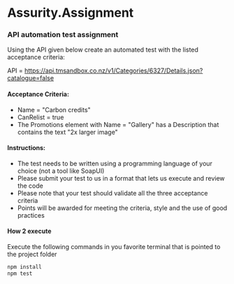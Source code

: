 # Assurity.Assignment

### API automation test assignment

Using the API given below create an automated test with the listed acceptance criteria:

API = https://api.tmsandbox.co.nz/v1/Categories/6327/Details.json?catalogue=false

#### Acceptance Criteria:

- Name = "Carbon credits"
- CanRelist = true
- The Promotions element with Name = "Gallery" has a Description that contains the text "2x larger image"

#### Instructions:

- The test needs to be written using a programming language of your choice (not a tool like SoapUI)
- Please submit your test to us in a format that lets us execute and review the code
- Please note that your test should validate all the three acceptance criteria
- Points will be awarded for meeting the criteria, style and the use of good practices

#### How 2 execute

Execute the following commands in you favorite terminal that is pointed to the project folder

```bash
npm install
npm test
```

